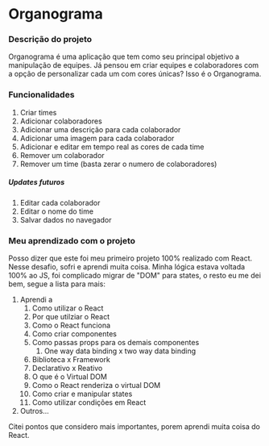 # Organograma

### Descrição do projeto

Organograma é uma aplicação que tem como seu principal objetivo a manipulação de equipes. Já pensou em criar equipes e colaboradores com a opção de personalizar cada um com cores únicas? Isso é o Organograma.


### Funcionalidades

1. Criar times
2. Adicionar colaboradores
3. Adicionar uma descrição para cada colaborador
4. Adicionar uma imagem para cada colaborador
5. Adicionar e editar em tempo real as cores de cada time
6. Remover um colaborador
7. Remover um time (basta zerar o numero de colaboradores)

##### Updates futuros

1. Editar cada colaborador
2. Editar o nome do time
3. Salvar dados no navegador


### Meu aprendizado com o projeto

Posso dizer que este foi meu primeiro projeto 100% realizado com React. Nesse desafio, sofri e aprendi muita coisa. Minha lógica estava voltada 100% ao JS, foi complicado migrar de "DOM" para states, o resto eu me dei bem, segue a lista para mais:

1. Aprendi a
    1. Como utilizar o React
    2. Por que utilziar o React
    3. Como o React funciona
    4. Como criar componentes
    5. Como passas props para os demais componentes
        1. One way data binding x two way data binding
    6. Biblioteca x Framework
    7. Declarativo x Reativo
    8. O que é o Virtual DOM
    9. Como o React renderiza o virtual DOM
    10. Como criar e manipular states
    11. Como utilizar condições em React
2. Outros...

Citei pontos que considero mais importantes, porem aprendi muita coisa do React.

